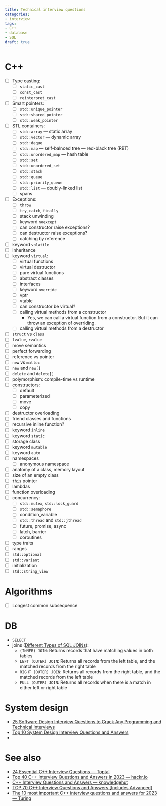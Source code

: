 ```yaml
---
title: Technical interview questions
categories:
- interview
tags:
- C++
- database
- SQL
draft: true
---
```

# C++
- [ ] Type casting:
  - [ ] `static_cast`
  - [ ] `const_cast`
  - [ ] `reinterpret_cast`
- [ ] Smart pointers:
  - [ ] `std::unique_pointer`
  - [ ] `std::shared_pointer`
  - [ ] `std::weak_pointer`
- [ ] STL containers:
  - [ ] `std::array` — static array
  - [ ] `std::vector` — dynamic array
  - [ ] `std::deque`
  - [ ] `std::map` — self-balnced tree — red-black tree (RBT)
  - [ ] `std::unordered_map` — hash table
  - [ ] `std::set`
  - [ ] `std::unordered_set`
  - [ ] `std::stack`
  - [ ] `std::queue`
  - [ ] `std::priority_queue`
  - [ ] `std::list` — doubly-linked list
  - [ ] spans
- [ ] Exceptions:
  - [ ] `throw`
  - [ ] `try`, `catch`, `finally`
  - [ ] stack unwinding
  - [ ] keyword `noexcept`
  - [ ] can constructor raise exceptions?
  - [ ] can destructor raise exceptions?
  - [ ] catching by reference
- [ ] keyword `volatile`
- [ ] inheritance
- [ ] keyword `virtual`:
  - [ ] virtual functions
  - [ ] virtual destructor
  - [ ] pure virtual functions
  - [ ] abstract classes
  - [ ] interfaces
  - [ ] keyword `override`
  - [ ] vptr
  - [ ] vtable
  - [ ] can constructor be virtual?
  - [ ] calling virtual methods from a constructor
    - Yes, we can call a virtual function from a constructor. But it can throw an exception of overriding.
  - [ ] calling virtual methods from a destructor
- [ ] `struct` vs `class`
- [ ] `lvalue`, `rvalue`
- [ ] move semantics
- [ ] perfect forwarding
- [ ] reference vs pointer
- [ ] `new` vs `malloc`
- [ ] `new` and `new[]`
- [ ] `delete` and `delete[]`
- [ ] polymorphism: compile-time vs runtime
- [ ] constructors:
  - [ ] default
  - [ ] parameterized
  - [ ] move
  - [ ] copy
- [ ] destructor overloading
- [ ] friend classes and functions
- [ ] recursive inline function?
- [ ] keyword `inline`
- [ ] keyword `static`
- [ ] storage class
- [ ] keyword `mutable`
- [ ] keyword `auto`
- [ ] namespaces
  - [ ] anonymous namespace
- [ ] anatomy of a class, memory layout
- [ ] size of an empty class
- [ ] `this` pointer
- [ ] lambdas
- [ ] function overloading
- [ ] concurrency:
  - [ ] `std::mutex`, `std::lock_guard`
  - [ ] `std::semaphore`
  - [ ] condition_variable
  - [ ] `std::thread` and `std::jthread`
  - [ ] future, promise, async
  - [ ] latch, barrier
  - [ ] coroutines
- [ ] type traits
- [ ] ranges
- [ ] `std::optional`
- [ ] `std::variant`
- [ ] initialization
- [ ] `std::string_view`

# Algorithms
- [ ] Longest common subsequence

# DB
- `SELECT`
- joins ([Different Types of SQL JOINs](https://www.w3schools.com/sql/sql_join.asp)):
  - `(INNER) JOIN`: Returns records that have matching values in both tables
  - `LEFT (OUTER) JOIN`: Returns all records from the left table, and the matched records from the right table
  - `RIGHT (OUTER) JOIN`: Returns all records from the right table, and the matched records from the left table
  - `FULL (OUTER) JOIN`: Returns all records when there is a match in either left or right table

# System design
- [25 Software Design Interview Questions to Crack Any Programming and Technical Interviews](https://medium.com/javarevisited/25-software-design-interview-questions-to-crack-any-programming-and-technical-interviews-4b8237942db0 "25 Software Design Interview Questions to Crack Any Programming and Technical Interviews")
- [Top 10 System Design Interview Questions and Answers](https://www.geeksforgeeks.org/top-10-system-design-interview-questions-and-answers/ "Top 10 System Design Interview Questions and Answers")
- 

# See also
- [24 Essential C++ Interview Questions — Toptal](https://www.toptal.com/c-plus-plus/interview-questions)
- [Top 40 C++ Interview Questions and Answers in 2023 — hackr.io](https://hackr.io/blog/cpp-interview-questions)
- [C++ Interview Questions and Answers — knowledgehut](https://www.knowledgehut.com/interview-questions/c)
- [TOP 70 C++ Interview Questions and Answers [Includes Advanced]](https://www.softwaretestinghelp.com/cpp-interview-questions/)
- [The 10 most important C++ interview questions and answers for 2023 — Turing](https://www.turing.com/interview-questions/c++)
